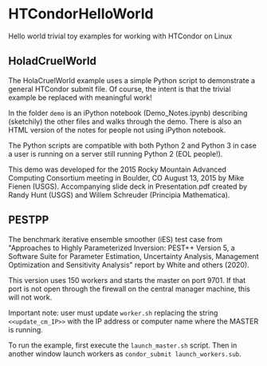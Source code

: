 # HTCondorHelloWorld
Hello world trivial toy examples for working with HTCondor on Linux

## HoladCruelWorld

The HolaCruelWorld example uses a simple Python script to demonstrate a general HTCondor submit file. Of course, the intent is that the trivial example be replaced with meaningful work!

In the folder `demo` is an iPython notebook (Demo\_Notes.ipynb) describing (sketchily) the other files and walks through the demo. There is also an HTML version of the notes for people not using iPython notebook.

The Python scripts are compatible with both Python 2 and Python 3 in case a user is running on a server still running Python 2 (EOL people!).

This demo was developed for the 2015 Rocky Mountain Advanced Computing Consortium meeting in Boulder, CO August 13, 2015 by Mike Fienen (USGS). Accompanying slide deck in Presentation.pdf created by Randy Hunt (USGS) and Willem Schreuder (Principia Mathematica).

## PESTPP
The benchmark iterative ensemble smoother (iES) test case from "Approaches to Highly Parameterized Inversion: PEST++ Version 5, a Software Suite for Parameter Estimation, Uncertainty Analysis, Management Optimization and Sensitivity Analysis" report by White and others (2020).

This version uses 150 workers and starts the master on port 9701. If that port is not open through the firewall on the central manager machine, this will not work.

Important note: user must update `worker.sh` replacing the string `<<update_cm_IP>>` with the IP address or computer name where the MASTER is running.

To run the example, first execute the `launch_master.sh` script. Then in another window launch workers as `condor_submit launch_workers.sub`.
